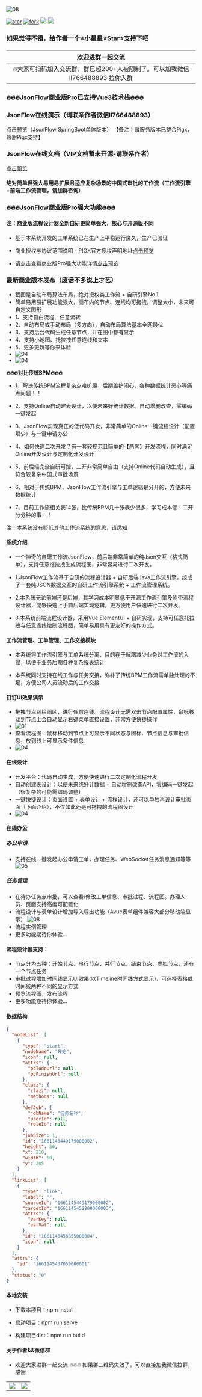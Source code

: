 ![08](public/favicon.ico)

[![star](https://gitee.com/jackrolling/json-flow-ui/badge/star.svg?theme=dark)](https://gitee.com/jackrolling/json-flow-ui/stargazers) [![fork](https://gitee.com/jackrolling/json-flow-ui/badge/fork.svg?theme=dark)](https://gitee.com/jackrolling/json-flow-ui/members) <img src="https://img.shields.io/badge/release-v1.0.0-brightgreen.svg"> <img src="https://shields.io/badge/license-APACHE2.0-blue">

### 如果觉得不错，给作者一个⭐️小星星⭐️Star⭐️支持下️吧

|                     欢迎进群一起交流                      |
|:-------------------------------------------------:|
| 🔥大家可扫码加入交流群，群已超200+人被限制了。可以加我微信 ll766488893 拉你入群 |

### 🔥🔥🔥JsonFlow商业版Pro已支持Vue3技术栈🔥🔥🔥

### JsonFlow在线演示（请联系作者微信ll766488893）
[点击预览](http://47.109.57.40/)（JsonFlow SpringBoot单体版本） 【备注：微服务版本已整合Pigx，感谢Pigx支持】

### JsonFlow在线文档（VIP文档暂未开源-请联系作者）
[点击预览](https://jackrolling.gitee.io/docsify/#/)


#### 绝对简单但强大易用易扩展且适应复杂场景的中国式审批的工作流（工作流引擎+前端工作流管理，请加群咨询）

### 🔥🔥🔥JsonFlow商业版Pro强大功能🔥🔥🔥
#### 注：商业版流程设计器全新自研更简单强大，核心与开源版不同

- 基于本系统开发的工单系统已在生产上平稳运行良久，生产已验证

- 商业授权与协议范围说明 - PIGX官方授权声明地址[点击预览](https://pig4cloud.com/data/doc/info/auth-intro.html)

- 请点击查看商业版Pro强大功能详情[点击预览](https://jackrolling.gitee.io/docsify/#/docs/1%E3%80%81%E7%B3%BB%E7%BB%9F%E6%96%87%E6%A1%A3%E8%AF%B4%E6%98%8E/1%E3%80%81JsonFlow%E5%BC%BA%E5%A4%A7%E5%8A%9F%E8%83%BD)


### 最新商业版本发布（废话不多说上才艺）
- 截图是自动布局算法布局，绝对授权类工作流 + 自研引擎No.1
- 简单易用易扩展功能强大，画布内的节点、连线均可拖拽，调整大小，未来可自定义图形
- 1、支持自由流程、任意流转
- 2、自动布局或手动布局（多方向），自动布局算法基本全网最优
- 3、支持后台代码生成任意节点，并在图中都有显示
- 4、支持小地图、托拉拽任意连线和文本
- 5、更多更新等你来体验
- ![04](public/flow/short.gif)
- ![04](public/flow/img.png)

**🔥🔥🔥对比传统BPM🔥🔥🔥**
- 1、解决传统BPM流程复杂点难扩展、后期维护闹心、各种数据统计恶心等痛点问题！！

- 2、支持Online自动建表设计，以便未来好统计数据。自动增删改查，零编码一键发起

- 3、JsonFlow实现真正的低代码开发，非常简单的Online一键流程设计（配置项少）与一键申请办公

- 4、如何快速二次开发？有一套较规范且简单的【两套】开发流程，同时满足Online开发设计与定制化开发设计

- 5、前后端完全自研可控，二开非常简单自由（支持Online代码自动生成），且符合较复杂中国式审批场景

- 6、相对于传统BPM，JsonFlow工作流引擎与工单逻辑是分开的，方便未来数据统计

- 7、目前工作流相关表14张，比传统BPM几十张表少很多，学习成本低！二开分分钟的事！！

注：本系统没有贬低其他工作流系统的意思，请悉知

#### 系统介绍

- 一个神奇的自研工作流JsonFlow，前后端非常简单的纯Json交互（格式简单），支持任意拖拉拽生成流程图，非常容易进行二次开发。


- 1.JsonFlow工作流基于自研的流程设计器 + 自研后端Java工作流引擎，组成了一套纯JSON数据交互的自研工作流引擎系统 + 工作流管理系统。


- 2.本系统无论前端还是后端，其学习成本明显低于开源工作流引擎及附带流程设计器，能够快速上手前后端实现逻辑，更方便用户快速进行二次开发。


- 3.本系统前端流程设计器，采用Vue ElementUI + 自研实现，支持可任意托拉拽与任意连线绘制流程图，简单易用具有更友好的操作方式。

#### 工作流管理、工单管理、工作交接模块

- 本系统将工作流引擎与工单系统分离，目的在于解耦减少业务对工作流的入侵，以便于业务后期各种复杂报表统计


- 本系统同时支持在线工作与任务交接，弥补了传统BPM工作流需单独处理的不足，方便公司人员流动后的工作交接

#### 钉钉UI效果演示
- 拖拽节点到绘图区，进行任意连线。流程设计无需双击节点配置属性，鼠标移动到节点上会自动显示右键菜单直接设置，非常方便快捷操作
- ![01](public/usages/img.png)
- 查看流程图：鼠标移动到节点上可显示不同状态与图标、节点信息与审批信息，放到线上可显示条件信息
- ![04](public/usages/04.png)

#### 在线设计
- 开发平台：代码自动生成，方便快速进行二次定制化流程开发
- 自动创建表设计：以便未来统好计数据 + 自动增删改查API，零编码一键发起（很复杂的可能需编码调整）
- 一键快捷设计：页面设置 + 表单设计 + 流程设计，还可以单独再设计审批页面（下面介绍），不仅如此还是可拖拽的流程图设计
- ![04](public/flow/img_1.png)

#### 在线办公
##### 办公申请
- 支持在线一键发起办公申请工单，办理任务、WebSocket任务消息通知等等
  ![05](public/usages/05.png)
##### 任务管理
- 在待办任务点审批，可以查看/修改工单信息、审批过程、流程图。办理人员、页面支持高度可配置化
- 流程设计与表单设计增加导入导出功能（Avue表单组件兼容大部分移动端显示）
  ![08](public/flow/08.png)
- 流程实例管理
- 更多功能期待你体验...

#### 流程设计器支持：
- 节点分为五种：开始节点、串行节点、并行节点、结束节点、虚拟节点，还有一个节点任务
- 审批过程增加时间线显示UI效果(以Timeline时间线方式显示)，可选择表格或时间线两种不同的显示方式
- 预览流程图、发布流程
- 更多功能期待你体验...

#### 数据结构
```json
{
  "nodeList": [
    {
      "type": "start",
      "nodeName": "开始",
      "icon": null,
      "attrs": {
        "pcTodoUrl": null,
        "pcFinishUrl": null
      },
      "clazz": {
        "clazz": null,
        "methods": null
      },
      "defJob": {
        "jobName": "任务名称",
        "userId": null,
        "roleId": null
      },
      "jobSize": 1,
      "id": "1661145449179000002",
      "height": 50,
      "x": 210,
      "width": 50,
      "y": 205
    }
  ],
  "linkList": [
    {
      "type": "link",
      "label": "",
      "sourceId": "1661145449179000002",
      "targetId": "1661145452800000003",
      "attrs": {
        "varKey": null,
        "varVal": null
      },
      "id": "1661145456855000004",
      "icon": null
    }
  ],
  "attrs": {
    "id": "1661145437059000001"
  },
  "status": "0"
}
```

#### 本地安装

* 下载本项目：npm install

* 启动项目：npm run serve

* 构建项目dist：npm run build

#### 关于作者&&微信群
- 欢迎大家进群一起交流 🔥🔥🔥 如果群二维码失效了，可以直接加我微信拉群，感谢

<table>
  <tr>
    <td><img src="public/about/me.png"></td>
    <td><img src="public/about/group.png"></td>
  </tr>
</table>
